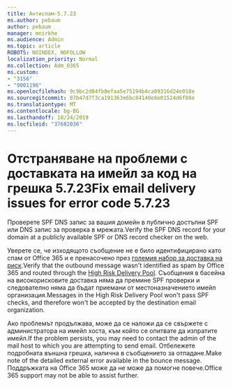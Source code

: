 ```yaml
---
title: Антиспам-5.7.23
ms.author: pebaum
author: pebaum
manager: mnirkhe
ms.audience: Admin
ms.topic: article
ROBOTS: NOINDEX, NOFOLLOW
localization_priority: Normal
ms.collection: Adm_O365
ms.custom:
- "3156"
- "9001196"
ms.openlocfilehash: 9c9bc2d04fb8efaa5e75194b4ca09316d24e018e
ms.sourcegitcommit: 07b47d7f3ca191363e6bc84140e8e01524d6f08e
ms.translationtype: MT
ms.contentlocale: bg-BG
ms.lasthandoff: 10/24/2019
ms.locfileid: "37682036"
---
```

# <a name="fix-email-delivery-issues-for-error-code-5723"></a><span data-ttu-id="644dd-102">Отстраняване на проблеми с доставката на имейл за код на грешка 5.7.23</span><span class="sxs-lookup"><span data-stu-id="644dd-102">Fix email delivery issues for error code 5.7.23</span></span>

<span data-ttu-id="644dd-103">Проверете SPF DNS запис за вашия домейн в публично достъпни SPF или DNS запис за проверка в мрежата.</span><span class="sxs-lookup"><span data-stu-id="644dd-103">Verify the SPF DNS record for your domain at a publicly available SPF or DNS record checker on the web.</span></span>

<span data-ttu-id="644dd-104">Уверете се, че изходящото съобщение не е било идентифицирано като спам от Office 365 и е пренасочено през [големия набор за доставка на риск](https://docs.microsoft.com/office365/SecurityCompliance/high-risk-delivery-pool-for-outbound-messages).</span><span class="sxs-lookup"><span data-stu-id="644dd-104">Verify that the outbound message wasn't identified as spam by Office 365 and routed through the [High Risk Delivery Pool](https://docs.microsoft.com/office365/SecurityCompliance/high-risk-delivery-pool-for-outbound-messages).</span></span> <span data-ttu-id="644dd-105">Съобщения в басейна на високорисковите доставка няма да премине SPF проверки и следователно няма да бъдат приемани от местоназначението имейл организация.</span><span class="sxs-lookup"><span data-stu-id="644dd-105">Messages in the High Risk Delivery Pool won't pass SPF checks, and therefore won't be accepted by the destination email organization.</span></span>

<span data-ttu-id="644dd-106">Ако проблемът продължава, може да се наложи да се свържете с администратора на имейл хоста, към който се опитвате да изпратите имейл.</span><span class="sxs-lookup"><span data-stu-id="644dd-106">If the problem persists, you may need to contact the admin of the mail host to which you are attempting to send email.</span></span> <span data-ttu-id="644dd-107">Отбележете подробната външна грешка, налична в съобщението за отпадане.</span><span class="sxs-lookup"><span data-stu-id="644dd-107">Make note of the detailed external error available in the bounce message.</span></span>  <span data-ttu-id="644dd-108">Поддръжката на Office 365 може да не може да помогне повече.</span><span class="sxs-lookup"><span data-stu-id="644dd-108">Office 365 support may not be able to assist further.</span></span>